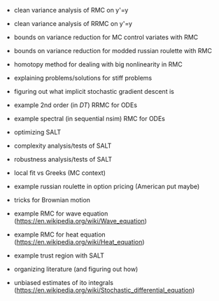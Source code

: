 - clean variance analysis of RMC on y'=y
- clean variance analysis of RRMC on y'=y
- bounds on variance reduction for MC control variates with RMC 
- bounds on variance reduction for modded russian roulette with RMC 
- homotopy method for dealing with big nonlinearity in RMC 
- explaining problems/solutions for stiff problems
- figuring out what implicit stochastic gradient descent is 

- example $2$nd order (in $DT$) RRMC for ODEs 
- example spectral (in sequential nsim) RMC for ODEs

- optimizing SALT
- complexity analysis/tests of SALT
- robustness analysis/tests of SALT

- local fit vs Greeks (MC context)
- example russian roulette in option pricing (American put maybe)
- tricks for Brownian motion

- example RMC for wave equation (https://en.wikipedia.org/wiki/Wave_equation)
- example RMC for heat equation (https://en.wikipedia.org/wiki/Heat_equation)

- example trust region with SALT

- organizing literature (and figuring out how)

- unbiased estimates of  ito integrals (https://en.wikipedia.org/wiki/Stochastic_differential_equation)